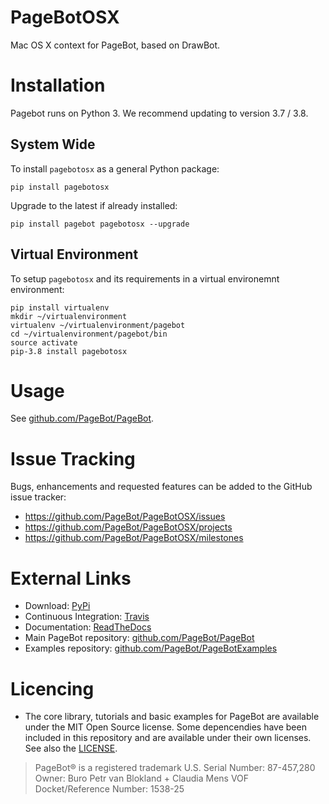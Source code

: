 # PageBotOSX

Mac OS X context for PageBot, based on DrawBot.

# Installation

Pagebot runs on Python 3. We recommend updating to version 3.7 / 3.8.

## System Wide

To install `pagebotosx` as a general Python package:

    pip install pagebotosx

Upgrade to the latest if already installed:

    pip install pagebot pagebotosx --upgrade

## Virtual Environment

To setup `pagebotosx` and its requirements in a virtual environemnt environment:

    pip install virtualenv
    mkdir ~/virtualenvironment
    virtualenv ~/virtualenvironment/pagebot
    cd ~/virtualenvironment/pagebot/bin
    source activate
    pip-3.8 install pagebotosx

# Usage

See [github.com/PageBot/PageBot](https://github.com/PageBot/PageBot).

# Issue Tracking 

Bugs, enhancements and requested features can be added to the GitHub issue tracker:

 * https://github.com/PageBot/PageBotOSX/issues
 * https://github.com/PageBot/PageBotOSX/projects
 * https://github.com/PageBot/PageBotOSX/milestones

# External Links

- Download: [PyPi](https://pypi.org/project/pagebotosx/)
- Continuous Integration: [Travis](https://travis-ci.org/PageBot/PageBotOSX)
- Documentation: [ReadTheDocs](https://pagebotosx.readthedocs.io/en/latest/)
- Main PageBot repository: [github.com/PageBot/PageBot](https://github.com/PageBot/PageBot)
- Examples repository: [github.com/PageBot/PageBotExamples](https://github.com/PageBot/PageBotExamples)

# Licencing

- The core library, tutorials and basic examples for PageBot are available
  under the MIT Open Source license. Some depencendies have been included in
  this repository and are available under their own licenses. See also the
  [LICENSE](https://github.com/PageBot/PageBotCocoa/blob/master/LICENSE.md).

> PageBot® is a registered trademark 
> U.S. Serial Number: 87-457,280
> Owner: Buro Petr van Blokland + Claudia Mens VOF
> Docket/Reference Number: 1538-25     
